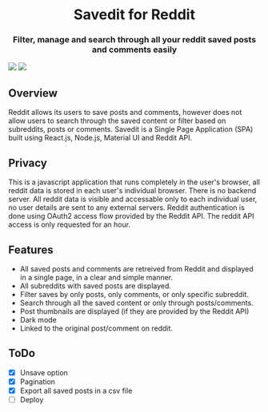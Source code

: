 <h1 align="center">Savedit for Reddit</h1>
<h3 align="center">Filter, manage and search through all your reddit saved posts and comments easily</h1>
<img src="https://user-images.githubusercontent.com/30766392/92479074-b3e0d700-f200-11ea-84f4-e6f8c9622433.png">
<img src="https://user-images.githubusercontent.com/30766392/92479083-b7745e00-f200-11ea-832e-53d0a764294a.png">

## Overview
Reddit allows its users to save posts and comments, however does not allow users to search through the saved content or filter based on subreddits, posts or comments. Savedit is a Single Page Application (SPA) built using React.js, Node.js, Material UI and Reddit API.

## Privacy
This is a javascript application that runs completely in the user's browser, all reddit data is stored in each user's individual browser. There is no backend server. All reddit data is visible and accessable only to each individual user, no user details are sent to any external servers. Reddit authentication is done 
using OAuth2 access flow provided by the Reddit API. The reddit API access is only requested for an hour.

## Features
- All saved posts and comments are retreived from Reddit and displayed in a single page, in a clear and simple manner.
- All subreddits with saved posts are displayed.
- Filter saves by only posts, only comments, or only specific subreddit.
- Search through all the saved content or only through posts/comments.
- Post thumbnails are displayed (if they are provided by the Reddit API)
- Dark mode
- Linked to the original post/comment on reddit.

## ToDo
- [X] Unsave option
- [X] Pagination
- [X] Export all saved posts in a csv file
- [ ] Deploy
